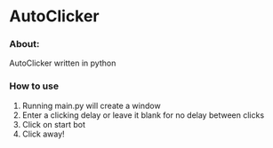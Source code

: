 # AutoClicker
### About:
AutoClicker written in python

### How to use
1. Running main.py will create a window
2. Enter a clicking delay or leave it blank for no delay between clicks
3. Click on start bot
4. Click away!
